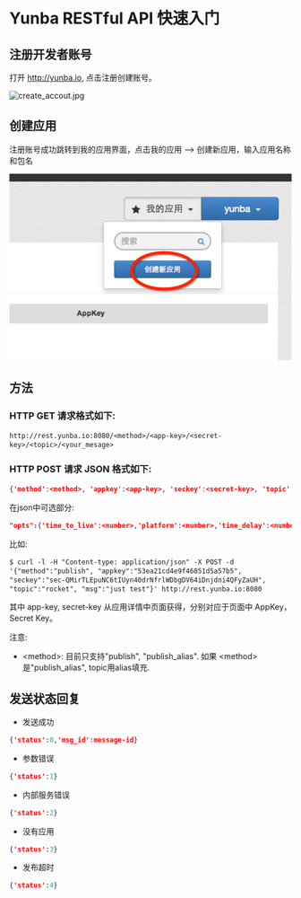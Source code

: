 # Yunba RESTful API 快速入门
## 注册开发者账号
打开 <http://yunba.io>, 点击注册创建账号。

![create_accout.jpg](../image/register_account.png)

## 创建应用
注册账号成功跳转到我的应用界面，点击我的应用 --> 创建新应用，输入应用名称和包名

![create_application.jpg](image/create_app.png)

## 方法

### HTTP GET 请求格式如下:

```url
http://rest.yunba.io:8080/<method>/<app-key>/<secret-key>/<topic>/<your_mesage>
```

### HTTP POST 请求 JSON 格式如下:

```json
{'method':<method>, 'appkey':<app-key>, 'seckey':<secret-key>, 'topic':<topic>, 'msg':<message>}
```

在json中可选部分:

```json
"opts":{'time_to_live':<number>,'platform':<number>,'time_delay':<number>,'location':<string>,'qos':<number>,'apn_json':{'alert':<string>,'badge:<number>,'sound':<string>,'priority':<number>,'expiration':<number>','content-available':<number>}}
```

比如:

```
$ curl -l -H "Content-type: application/json" -X POST -d '{"method":"publish", "appkey":"53ea21cd4e9f46851d5a57b5", "seckey":"sec-QMirTLEpuNC6tIUyn40drNfrlWDbgDV64iDnjdni4QFyZaUH", "topic":"rocket", "msg":"just test"}' http://rest.yunba.io:8080
```


其中 app-key, secret-key 从应用详情中页面获得，分别对应于页面中 AppKey， Secret Key。

注意:

* <method\>: 目前只支持"publish", "publish_alias". 如果 <method\> 是"publish_alias", topic用alias填充.

## 发送状态回复

* 发送成功

```json
{'status':0,'msg_id':message-id}
```

* 参数错误

```json
{'status':1}
```

* 内部服务错误

```json
{'status':2}
```

* 没有应用

```json
{'status':3}
```

* 发布超时

```json
{'status':4}
```
